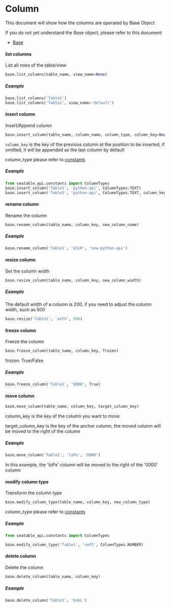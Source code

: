 # Column

This document will show how the columns are operated by Base Object

If you do not yet understand the Base object, please refer to this document

* [Base](base.md)

#### list columns

List all rows of the table/view

```python
base.list_columns(table_name, view_name=None)
```

##### Example

```python
base.list_columns('Table1')
base.list_columns('Table1', view_name='default')
```

#### insert column

Insert/Append column

```python
base.insert_column(table_name, column_name, column_type, column_key=None)
```

`column_key` is the key of the previous column at the position to be inserted, if omitted, it will be appended as the last column by default

column_type please refer to [constants](constants.md)

##### Example

```python
from seatable_api.constants import ColumnTypes
base.insert_column('Table1', 'python-api', ColumnTypes.TEXT)
base.insert_column('Table1', 'python-api', ColumnTypes.TEXT, column_key=ColumnTypes.TEXT)
```

#### rename column

Rename the column

```python
base.rename_column(table_name, column_key, new_column_name)
```

##### Example

```python
base.rename_column('Table1', 'kSiR', 'new-python-api')
```

#### resize column

Set the column width

```python
base.resize_column(table_name, column_key, new_column_width)
```

##### Example

The default width of a column is 200, if you need to adjust the column width, such as 500

```python
base.resize('Table1', 'asFV', 500)
```

#### freeze column

Freeze the column

```python
base.freeze_column(table_name, column_key, frozen)
```

frozon: True/False

##### Example

```python
base.freeze_column('Table1', '0000', True)
```

#### move column

```python
base.move_column(table_name, column_key, target_column_key)
```

column_key is the key of the column you want to move

target_column_key is the key of the anchor column, the moved column will be moved to the right of the column

##### Example

```python
base.move_column('Table1', 'loPx', '0000')
```

In this example, the 'loPx' column will be moved to the right of the '0000' column

#### modify column type

Transform the column type

```python
base.modify_column_type(table_name, column_key, new_column_type)
```

column_type please refer to [constants](constants.md)

##### Example

```python
from seatable_api.constants import ColumnTypes

base.modify_column_type('Table1', 'nePI', ColumnTypes.NUMBER)
```

#### delete column

Delete the column

```python
base.delete_column(table_name, column_key)
```

##### Example

```python
base.delete_column('Table1', 'bsKL')
```

